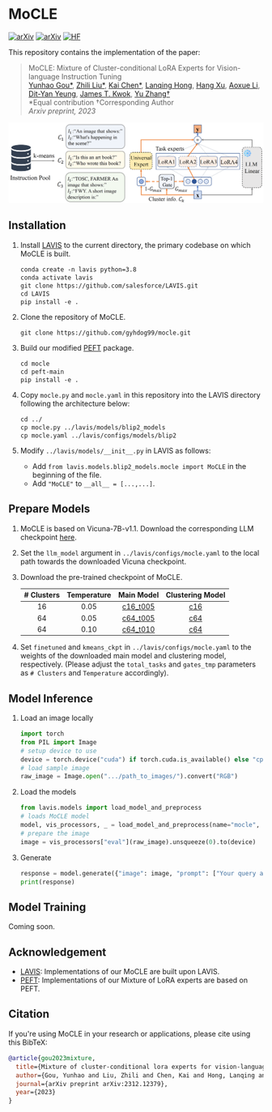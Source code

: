 # MoCLE
[![arXiv](https://img.shields.io/badge/arXiv-2312.12379-b31b1b.svg?style=plastic)](https://arxiv.org/abs/2312.12379) [![arXiv](https://img.shields.io/badge/Web-MoCLE-blue.svg?style=plastic)](https://kaichen1998.github.io/projects/mocle/) [![HF](https://img.shields.io/badge/%F0%9F%A4%97-HuggingFace-yellow?style=plastic)](https://huggingface.co/collections/KaiChen1998/mocle-66135eb69c0d0687a15ec671)

This repository contains the implementation of the paper:

> MoCLE: Mixture of Cluster-conditional LoRA Experts for Vision-language Instruction Tuning <br>
> [Yunhao Gou*](https://gyhdog.github.io/), [Zhili Liu*](https://scholar.google.com/citations?user=FdR09jsAAAAJ&hl=zh-CN), [Kai Chen*](https://kaichen1998.github.io/), [Lanqing Hong](https://scholar.google.com/citations?hl=zh-CN&user=2p7x6OUAAAAJ&view_op=list_works&sortby=pubdate), [Hang Xu](https://xuhangcn.github.io/), [Aoxue Li](https://dblp.org/pid/152/6095.html), [Dit-Yan Yeung](https://sites.google.com/view/dyyeung/home), [James T. Kwok](https://www.cse.ust.hk/~jamesk/), [Yu Zhang†](https://yuzhanghk.github.io/) <br>
> *Equal contribution †Corresponding Author <br>
> *Arxiv preprint, 2023*

<!-- ![img](./images/overview.png) -->
<img src="./images/overview.png" alt="drawing" width="800"/>

## Installation


1. Install [LAVIS](https://github.com/salesforce/LAVIS) to the current directory, the primary codebase on which MoCLE is built.

    ```shell
    conda create -n lavis python=3.8
    conda activate lavis
    git clone https://github.com/salesforce/LAVIS.git
    cd LAVIS
    pip install -e .
    ```

2. Clone the repository of MoCLE.

   ```shell
   git clone https://github.com/gyhdog99/mocle.git
   ```

3. Build our modified [PEFT](https://github.com/huggingface/peft) package.
    ```Shell
    cd mocle
    cd peft-main
    pip install -e .
    ```
    
4. Copy ```mocle.py``` and ```mocle.yaml``` in this repository into the LAVIS directory following the architecture below:

    ```shell
    cd ../
    cp mocle.py ../lavis/models/blip2_models
    cp mocle.yaml ../lavis/configs/models/blip2
    ```
    
5. Modify ```../lavis/models/__init__.py``` in LAVIS as follows:
   - Add  ```from lavis.models.blip2_models.mocle import MoCLE``` in the beginning of the file.
   - Add ```"MoCLE"``` to ```__all__ = [...,...]```.

## Prepare Models
1. MoCLE is based on Vicuna-7B-v1.1. Download the corresponding LLM checkpoint [here](https://huggingface.co/lmsys/vicuna-7b-v1.1).
2. Set the ```llm_model``` argument in ```../lavis/configs/mocle.yaml``` to the local path towards the downloaded Vicuna checkpoint.
3. Download the pre-trained checkpoint of MoCLE.

    | # Clusters | Temperature | Main Model | Clustering Model |
    |:--:|:----:|:-----:|:-----:|
    | 16 | 0.05 | [c16_t005](https://huggingface.co/KaiChen1998/mocle-c16-t005) | [c16](https://huggingface.co/KaiChen1998/mocle-cluster16) |
    | 64 | 0.05 | [c64_t005](https://huggingface.co/KaiChen1998/mocle-c64-t005) | [c64](https://huggingface.co/KaiChen1998/mocle-cluster64) |
    | 64 | 0.10 | [c64_t010](https://huggingface.co/KaiChen1998/mocle-c64-t01) | [c64](https://huggingface.co/KaiChen1998/mocle-cluster64) |
4. Set ```finetuned``` and ```kmeans_ckpt``` in ```../lavis/configs/mocle.yaml``` to the weights of the downloaded main model and clustering model, respectively. 
(Please adjust the ```total_tasks``` and ```gates_tmp``` parameters as ```# Clusters``` and ```Temperature``` accordingly). 

## Model Inference 

1. Load an image locally

    ```python
    import torch
    from PIL import Image
    # setup device to use
    device = torch.device("cuda") if torch.cuda.is_available() else "cpu"
    # load sample image
    raw_image = Image.open(".../path_to_images/").convert("RGB")
    ```

2. Load the models 

    ```python
    from lavis.models import load_model_and_preprocess
    # loads MoCLE model
    model, vis_processors, _ = load_model_and_preprocess(name="mocle", model_type="mocle", is_eval=True, device=device)
    # prepare the image
    image = vis_processors["eval"](raw_image).unsqueeze(0).to(device)
    ```

3. Generate

    ```python
    response = model.generate({"image": image, "prompt": ["Your query about this image"]})
    print(response)
    ```

## Model Training
Coming soon.

## Acknowledgement
+ [LAVIS](https://github.com/salesforce/LAVIS): Implementations of our MoCLE are built upon LAVIS.
+ [PEFT](https://github.com/huggingface/peft): Implementations of our Mixture of LoRA experts are based on PEFT.

## Citation

If you're using MoCLE in your research or applications, please cite using this BibTeX:

```bibtex
@article{gou2023mixture,
  title={Mixture of cluster-conditional lora experts for vision-language instruction tuning},
  author={Gou, Yunhao and Liu, Zhili and Chen, Kai and Hong, Lanqing and Xu, Hang and Li, Aoxue and Yeung, Dit-Yan and Kwok, James T and Zhang, Yu},
  journal={arXiv preprint arXiv:2312.12379},
  year={2023}
}
```
